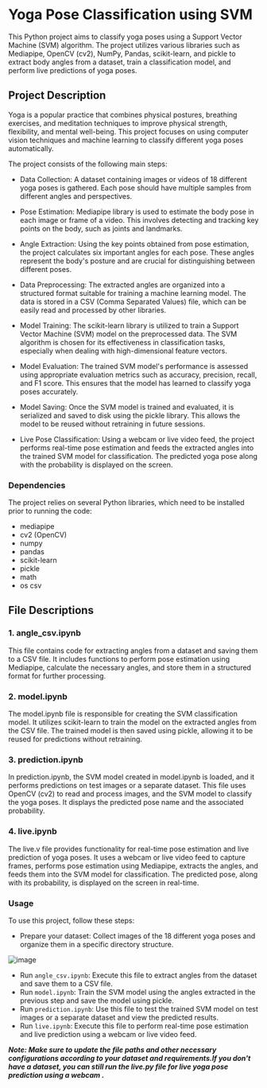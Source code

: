 # Yoga Pose Classification using SVM


This Python project aims to classify yoga poses using a Support Vector Machine (SVM) algorithm. The project utilizes various libraries such as Mediapipe, OpenCV (cv2), NumPy, Pandas, scikit-learn, and pickle to extract body angles from a dataset, train a classification model, and perform live predictions of yoga poses.

## Project Description

Yoga is a popular practice that combines physical postures, breathing exercises, and meditation techniques to improve physical strength, flexibility, and mental well-being. This project focuses on using computer vision techniques and machine learning to classify different yoga poses automatically.

The project consists of the following main steps:

- Data Collection: A dataset containing images or videos of 18 different yoga poses is gathered. Each pose should have multiple samples from different angles and perspectives.

- Pose Estimation: Mediapipe library is used to estimate the body pose in each image or frame of a video. This involves detecting and tracking key points on the body, such as joints and landmarks.

- Angle Extraction: Using the key points obtained from pose estimation, the project calculates six important angles for each pose. These angles represent the body's posture and are crucial for distinguishing between different poses.

- Data Preprocessing: The extracted angles are organized into a structured format suitable for training a machine learning model. The data is stored in a CSV (Comma Separated Values) file, which can be easily read and processed by other libraries.

- Model Training: The scikit-learn library is utilized to train a Support Vector Machine (SVM) model on the preprocessed data. The SVM algorithm is chosen for its effectiveness in classification tasks, especially when dealing with high-dimensional feature vectors.

- Model Evaluation: The trained SVM model's performance is assessed using appropriate evaluation metrics such as accuracy, precision, recall, and F1 score. This ensures that the model has learned to classify yoga poses accurately.

- Model Saving: Once the SVM model is trained and evaluated, it is serialized and saved to disk using the pickle library. This allows the model to be reused without retraining in future sessions.

- Live Pose Classification: Using a webcam or live video feed, the project performs real-time pose estimation and feeds the extracted angles into the trained SVM model for classification. The predicted yoga pose along with the probability is displayed on the screen.

### Dependencies

The project relies on several Python libraries, which need to be installed prior to running the code:

- mediapipe
- cv2 (OpenCV)
- numpy
- pandas
- scikit-learn
- pickle
- math
- os
csv

## File Descriptions

### 1. angle_csv.ipynb
This file contains code for extracting angles from a dataset and saving them to a CSV file. It includes functions to perform pose estimation using Mediapipe, calculate the necessary angles, and store them in a structured format for further processing.

### 2. model.ipynb
The model.ipynb file is responsible for creating the SVM classification model. It utilizes scikit-learn to train the model on the extracted angles from the CSV file. The trained model is then saved using pickle, allowing it to be reused for predictions without retraining.

### 3. prediction.ipynb
In prediction.ipynb, the SVM model created in model.ipynb is loaded, and it performs predictions on test images or a separate dataset. This file uses OpenCV (cv2) to read and process images, and the SVM model to classify the yoga poses. It displays the predicted pose name and the associated probability.

### 4. live.ipynb
The live.v file provides functionality for real-time pose estimation and live prediction of yoga poses. It uses a webcam or live video feed to capture frames, performs pose estimation using Mediapipe, extracts the angles, and feeds them into the SVM model for classification. The predicted pose, along with its probability, is displayed on the screen in real-time.


### Usage

To use this project, follow these steps:

- Prepare your dataset: Collect images of the 18 different yoga poses and organize them in a specific directory structure.

![image](https://github.com/gouravkamble9/Yoga-Pose-Prediction-SVM/assets/61933116/5aaaf8fc-8125-4bfe-a22f-75ced3784a43)

- Run `angle_csv.ipynb`: Execute this file to extract angles from the dataset and save them to a CSV file.
- Run `model.ipynb`: Train the SVM model using the angles extracted in the previous step and save the model using pickle.
- Run `prediction.ipynb`: Use this file to test the trained SVM model on test images or a separate dataset and view the predicted results.
- Run `live.ipynb`: Execute this file to perform real-time pose estimation and live prediction using a webcam or live video feed.

***Note: Make sure to update the file paths and other necessary configurations according to your dataset and requirements.If you don't have a dataset, you can still run the live.py file for live yoga pose prediction using a webcam .***
